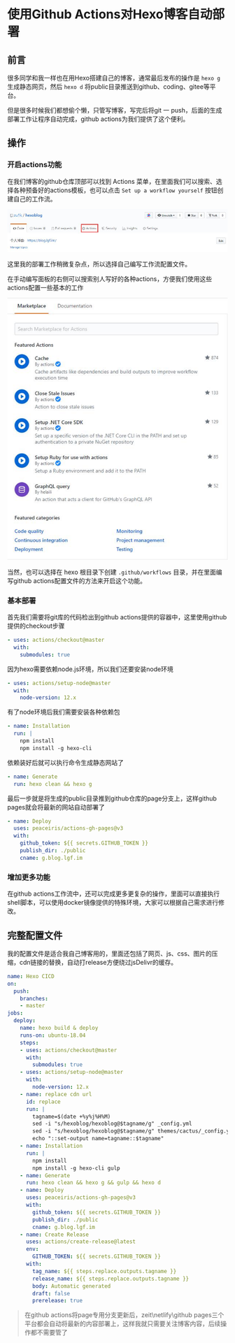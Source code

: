 # 使用Github Actions对Hexo博客自动部署


## 前言

很多同学和我一样也在用Hexo搭建自己的博客，通常最后发布的操作是 `hexo g` 生成静态网页，然后 `hexo d` 将public目录推送到github、coding、gitee等平台。

但是很多时候我们都想偷个懒，只管写博客，写完后将git 一 push，后面的生成部署工作让程序自动完成，github actions为我们提供了这个便利。

## 操作

### 开启actions功能

在我们博客的github仓库顶部可以找到 Actions 菜单，在里面我们可以搜索、选择各种预备好的actions模板，也可以点击 `Set up a workflow yourself` 按钮创建自己的工作流。

![actions](github1.jpg)

这里我的部署工作稍微复杂点，所以选择自己编写工作流配置文件。

在手动编写面板的右侧可以搜索别人写好的各种actions，方便我们使用这些actions配置一些基本的工作

![marketplace](action-mark.jpg)

当然，也可以选择在 hexo 根目录下创建 `.github/workflows` 目录，并在里面编写github actions配置文件的方法来开启这个功能。

### 基本部署

首先我们需要将git库的代码检出到github actions提供的容器中，这里使用github提供的checkout步骤

```yml
- uses: actions/checkout@master
  with:
    submodules: true
```

因为hexo需要依赖node.js环境，所以我们还要安装node环境

```yml
- uses: actions/setup-node@master
  with:
    node-version: 12.x
```

有了node环境后我们需要安装各种依赖包

```yml
- name: Installation
  run: |
    npm install
    npm install -g hexo-cli
```

依赖装好后就可以执行命令生成静态网站了

```yml
- name: Generate
  run: hexo clean && hexo g
```

最后一步就是将生成的public目录推到github仓库的page分支上，这样github pages就会将最新的网站自动部署了

```yml
- name: Deploy
  uses: peaceiris/actions-gh-pages@v3
  with:
    github_token: ${{ secrets.GITHUB_TOKEN }}
    publish_dir: ./public
    cname: g.blog.lgf.im
```

### 增加更多功能

在github actions工作流中，还可以完成更多更复杂的操作，里面可以直接执行shell脚本，可以使用docker镜像提供的特殊环境，大家可以根据自己需求进行修改。

## 完整配置文件

我的配置文件是适合我自己博客用的，里面还包括了网页、js、css、图片的压缩，cdn链接的替换，自动打release方便绕过jsDelivr的缓存。

```yml
name: Hexo CICD
on:
  push:
    branches:
    - master
jobs:
  deploy:
    name: hexo build & deploy
    runs-on: ubuntu-18.04
    steps:
    - uses: actions/checkout@master
      with:
        submodules: true
    - uses: actions/setup-node@master
      with:
        node-version: 12.x  
    - name: replace cdn url
      id: replace
      run: |
        tagname=$(date +%y%j%H%M)
        sed -i "s/hexoblog/hexoblog@$tagname/g" _config.yml
        sed -i "s/hexoblog/hexoblog@$tagname/g" themes/cactus/_config.yml
        echo "::set-output name=tagname::$tagname"
    - name: Installation
      run: |
        npm install
        npm install -g hexo-cli gulp
    - name: Generate
      run: hexo clean && hexo g && gulp && hexo d
    - name: Deploy
      uses: peaceiris/actions-gh-pages@v3
      with:
        github_token: ${{ secrets.GITHUB_TOKEN }}
        publish_dir: ./public
        cname: g.blog.lgf.im
    - name: Create Release
      uses: actions/create-release@latest
      env:
        GITHUB_TOKEN: ${{ secrets.GITHUB_TOKEN }}
      with:
        tag_name: ${{ steps.replace.outputs.tagname }}
        release_name: ${{ steps.replace.outputs.tagname }}
        body: Automatic generated
        draft: false
        prerelease: true
```

> 在github actions将page专用分支更新后，zeit\netlify\github pages三个平台都会自动将最新的内容部署上，这样我就只需要关注博客内容，后续操作都不需要管了

